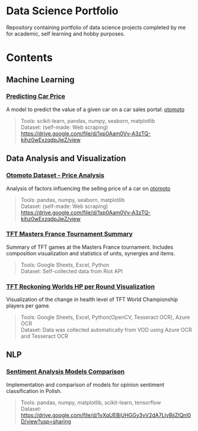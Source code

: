 # Data Science Portfolio

Repository containing portfolio of data science projects completed by me for academic, self learning and hobby purposes. 

# Contents
## Machine Learning
### [Predicting Car Price](./otomoto/CarPricePrediction.ipynb)
A model to predict the value of a given car on a car sales portal: [otomoto](otomoto.pl)
> Tools: scikit-learn, pandas, numpy, seaborn, matplotlib \
> Dataset: (self-made: Web scraping) https://drive.google.com/file/d/1xp0Aam0Vv-A3zTQ-kihz0wExzqdpJjeZ/view

## Data Analysis and Visualization
### [Otomoto Dataset - Price Analysis](./otomoto/OtomotoDatasetAnalysis.ipynb)
Analysis of factors influencing the selling price of a car on [otomoto](otomoto.pl)
> Tools: pandas, numpy, seaborn, matplotlib \
> Dataset: (self-made: Web scraping) https://drive.google.com/file/d/1xp0Aam0Vv-A3zTQ-kihz0wExzqdpJjeZ/view

### [TFT Masters France Tournament Summary](https://docs.google.com/spreadsheets/d/1TkSRw_SEKvABONobUMaWgRIjT_COZbpXqoonykLzwG0/edit?usp=sharing)
Summary of TFT games at the Masters France tournament. Includes composition visualization and statistics of units, synergies and items.
> Tools: Google Sheets, Excel, Python \
> Dataset: Self-collected data from Riot API

### [TFT Reckoning Worlds HP per Round Visualization](https://docs.google.com/spreadsheets/d/1DBf1uIgEjappgOBhx_oL1jap1YZZUUgt22IhSB4wcVQ/edit?usp=sharing)
Visualization of the change in health level of TFT World Championship players per game. 
> Tools: Google Sheets, Excel, Python(OpenCV, Tesseract OCR), Azure OCR \
> Dataset: Data was collected automatically from VOD using Azure OCR and Tesseract OCR

## NLP
### [Sentiment Analysis Models Comparison](./sentiment_analysis/SentimentAnalysisModelsComparison.ipynb)
Implementation and comparison of models for opinion sentiment classification in Polish.
> Tools: pandas, numpy, matplotlib, scikit-learn, tensorflow \
> Dataset: https://drive.google.com/file/d/1vXqUEBjUHGGy3vV2dA7LlvBjjZlQnl0D/view?usp=sharing
